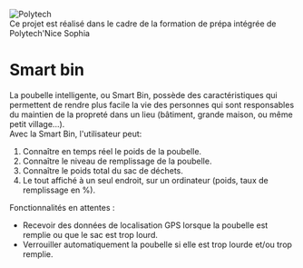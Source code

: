 ![Polytech](http://www.polytechnice.fr/jahia/jsp/jahia/templates/inc/img/polytech_nice-sophia.png)<br>
Ce projet est réalisé dans le cadre de la formation de prépa intégrée de Polytech'Nice Sophia

<h1> Smart bin </h1>
  
La poubelle intelligente, ou Smart Bin, possède des caractéristiques qui permettent de rendre plus facile la vie des personnes qui sont responsables du maintien de la propreté dans un lieu (bâtiment, grande maison, ou même petit village...).   
Avec la Smart Bin, l'utilisateur peut:
1. Connaître en temps réel le poids de la poubelle.
2. Connaître le niveau de remplissage de la poubelle.
3. Connaître le poids total du sac de déchets.
4. Le tout affiché à un seul endroit, sur un ordinateur (poids, taux de remplissage en %). 


Fonctionnalités en attentes :
 - Recevoir des données de localisation GPS lorsque la poubelle est remplie ou que le sac est trop lourd.
 - Verrouiller automatiquement la poubelle si elle est trop lourde et/ou trop remplie.
